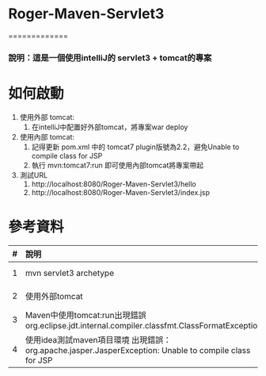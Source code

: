 # Roger-Maven-Servlet3
=============
### 說明：這是一個使用intelliJ的 servlet3 + tomcat的專案 ###

# 如何啟動
1. 使用外部 tomcat:
   1. 在intelliJ中配置好外部tomcat，將專案war deploy
2. 使用內部 tomcat:
   1. 記得更新 pom.xml 中的 tomcat7 plugin版號為2.2，避免Unable to compile class for JSP
   2. 執行 mvn:tomcat7:run 即可使用內部tomcat將專案帶起
3. 測試URL
   1. http://localhost:8080/Roger-Maven-Servlet3/hello
   2. http://localhost:8080/Roger-Maven-Servlet3/index.jsp


# 參考資料
| #   | 說明                                                                                        | 網址                                                                                    |
|-----|:------------------------------------------------------------------------------------------|:--------------------------------------------------------------------------------------|
| 1   | mvn servlet3 archetype                                                                    | https://github.com/maciejwalkowiak/servlet3-maven-archetype                           |
| 2   | 使用外部tomcat                                                                                | https://blog.judysocute.com/2020/02/23/%E7%AC%AC-3-%E9%80%B1-tomcat-servlet-intellij/ |
| 3   | Maven中使用tomcat:run出現錯誤org.eclipse.jdt.internal.compiler.classfmt.ClassFormatException     | https://www.796t.com/content/1544727247.html                                          |
| 4   | 使用idea測試maven項目環境 出現錯誤：org.apache.jasper.JasperException: Unable to compile class for JSP | https://www.twblogs.net/a/5c6146c0bd9eee06ee227fb7                                    | 
